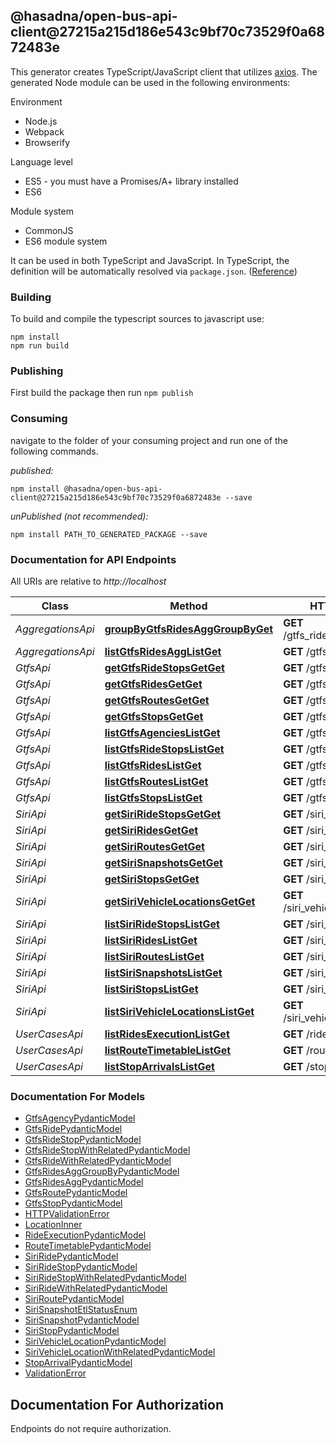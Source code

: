 ## @hasadna/open-bus-api-client@27215a215d186e543c9bf70c73529f0a6872483e

This generator creates TypeScript/JavaScript client that utilizes [axios](https://github.com/axios/axios). The generated Node module can be used in the following environments:

Environment
* Node.js
* Webpack
* Browserify

Language level
* ES5 - you must have a Promises/A+ library installed
* ES6

Module system
* CommonJS
* ES6 module system

It can be used in both TypeScript and JavaScript. In TypeScript, the definition will be automatically resolved via `package.json`. ([Reference](https://www.typescriptlang.org/docs/handbook/declaration-files/consumption.html))

### Building

To build and compile the typescript sources to javascript use:
```
npm install
npm run build
```

### Publishing

First build the package then run `npm publish`

### Consuming

navigate to the folder of your consuming project and run one of the following commands.

_published:_

```
npm install @hasadna/open-bus-api-client@27215a215d186e543c9bf70c73529f0a6872483e --save
```

_unPublished (not recommended):_

```
npm install PATH_TO_GENERATED_PACKAGE --save
```

### Documentation for API Endpoints

All URIs are relative to *http://localhost*

Class | Method | HTTP request | Description
------------ | ------------- | ------------- | -------------
*AggregationsApi* | [**groupByGtfsRidesAggGroupByGet**](docs/AggregationsApi.md#groupbygtfsridesagggroupbyget) | **GET** /gtfs_rides_agg/group_by | Group By 
*AggregationsApi* | [**listGtfsRidesAggListGet**](docs/AggregationsApi.md#listgtfsridesagglistget) | **GET** /gtfs_rides_agg/list | List 
*GtfsApi* | [**getGtfsRideStopsGetGet**](docs/GtfsApi.md#getgtfsridestopsgetget) | **GET** /gtfs_ride_stops/get | Get 
*GtfsApi* | [**getGtfsRidesGetGet**](docs/GtfsApi.md#getgtfsridesgetget) | **GET** /gtfs_rides/get | Get 
*GtfsApi* | [**getGtfsRoutesGetGet**](docs/GtfsApi.md#getgtfsroutesgetget) | **GET** /gtfs_routes/get | Get 
*GtfsApi* | [**getGtfsStopsGetGet**](docs/GtfsApi.md#getgtfsstopsgetget) | **GET** /gtfs_stops/get | Get 
*GtfsApi* | [**listGtfsAgenciesListGet**](docs/GtfsApi.md#listgtfsagencieslistget) | **GET** /gtfs_agencies/list | List 
*GtfsApi* | [**listGtfsRideStopsListGet**](docs/GtfsApi.md#listgtfsridestopslistget) | **GET** /gtfs_ride_stops/list | List 
*GtfsApi* | [**listGtfsRidesListGet**](docs/GtfsApi.md#listgtfsrideslistget) | **GET** /gtfs_rides/list | List 
*GtfsApi* | [**listGtfsRoutesListGet**](docs/GtfsApi.md#listgtfsrouteslistget) | **GET** /gtfs_routes/list | List 
*GtfsApi* | [**listGtfsStopsListGet**](docs/GtfsApi.md#listgtfsstopslistget) | **GET** /gtfs_stops/list | List 
*SiriApi* | [**getSiriRideStopsGetGet**](docs/SiriApi.md#getsiriridestopsgetget) | **GET** /siri_ride_stops/get | Get 
*SiriApi* | [**getSiriRidesGetGet**](docs/SiriApi.md#getsiriridesgetget) | **GET** /siri_rides/get | Get 
*SiriApi* | [**getSiriRoutesGetGet**](docs/SiriApi.md#getsiriroutesgetget) | **GET** /siri_routes/get | Get 
*SiriApi* | [**getSiriSnapshotsGetGet**](docs/SiriApi.md#getsirisnapshotsgetget) | **GET** /siri_snapshots/get | Get 
*SiriApi* | [**getSiriStopsGetGet**](docs/SiriApi.md#getsiristopsgetget) | **GET** /siri_stops/get | Get 
*SiriApi* | [**getSiriVehicleLocationsGetGet**](docs/SiriApi.md#getsirivehiclelocationsgetget) | **GET** /siri_vehicle_locations/get | Get 
*SiriApi* | [**listSiriRideStopsListGet**](docs/SiriApi.md#listsiriridestopslistget) | **GET** /siri_ride_stops/list | List 
*SiriApi* | [**listSiriRidesListGet**](docs/SiriApi.md#listsirirideslistget) | **GET** /siri_rides/list | List 
*SiriApi* | [**listSiriRoutesListGet**](docs/SiriApi.md#listsirirouteslistget) | **GET** /siri_routes/list | List 
*SiriApi* | [**listSiriSnapshotsListGet**](docs/SiriApi.md#listsirisnapshotslistget) | **GET** /siri_snapshots/list | List 
*SiriApi* | [**listSiriStopsListGet**](docs/SiriApi.md#listsiristopslistget) | **GET** /siri_stops/list | List 
*SiriApi* | [**listSiriVehicleLocationsListGet**](docs/SiriApi.md#listsirivehiclelocationslistget) | **GET** /siri_vehicle_locations/list | List 
*UserCasesApi* | [**listRidesExecutionListGet**](docs/UserCasesApi.md#listridesexecutionlistget) | **GET** /rides_execution/list | List 
*UserCasesApi* | [**listRouteTimetableListGet**](docs/UserCasesApi.md#listroutetimetablelistget) | **GET** /route_timetable/list | List 
*UserCasesApi* | [**listStopArrivalsListGet**](docs/UserCasesApi.md#liststoparrivalslistget) | **GET** /stop_arrivals/list | List 


### Documentation For Models

 - [GtfsAgencyPydanticModel](docs/GtfsAgencyPydanticModel.md)
 - [GtfsRidePydanticModel](docs/GtfsRidePydanticModel.md)
 - [GtfsRideStopPydanticModel](docs/GtfsRideStopPydanticModel.md)
 - [GtfsRideStopWithRelatedPydanticModel](docs/GtfsRideStopWithRelatedPydanticModel.md)
 - [GtfsRideWithRelatedPydanticModel](docs/GtfsRideWithRelatedPydanticModel.md)
 - [GtfsRidesAggGroupByPydanticModel](docs/GtfsRidesAggGroupByPydanticModel.md)
 - [GtfsRidesAggPydanticModel](docs/GtfsRidesAggPydanticModel.md)
 - [GtfsRoutePydanticModel](docs/GtfsRoutePydanticModel.md)
 - [GtfsStopPydanticModel](docs/GtfsStopPydanticModel.md)
 - [HTTPValidationError](docs/HTTPValidationError.md)
 - [LocationInner](docs/LocationInner.md)
 - [RideExecutionPydanticModel](docs/RideExecutionPydanticModel.md)
 - [RouteTimetablePydanticModel](docs/RouteTimetablePydanticModel.md)
 - [SiriRidePydanticModel](docs/SiriRidePydanticModel.md)
 - [SiriRideStopPydanticModel](docs/SiriRideStopPydanticModel.md)
 - [SiriRideStopWithRelatedPydanticModel](docs/SiriRideStopWithRelatedPydanticModel.md)
 - [SiriRideWithRelatedPydanticModel](docs/SiriRideWithRelatedPydanticModel.md)
 - [SiriRoutePydanticModel](docs/SiriRoutePydanticModel.md)
 - [SiriSnapshotEtlStatusEnum](docs/SiriSnapshotEtlStatusEnum.md)
 - [SiriSnapshotPydanticModel](docs/SiriSnapshotPydanticModel.md)
 - [SiriStopPydanticModel](docs/SiriStopPydanticModel.md)
 - [SiriVehicleLocationPydanticModel](docs/SiriVehicleLocationPydanticModel.md)
 - [SiriVehicleLocationWithRelatedPydanticModel](docs/SiriVehicleLocationWithRelatedPydanticModel.md)
 - [StopArrivalPydanticModel](docs/StopArrivalPydanticModel.md)
 - [ValidationError](docs/ValidationError.md)


<a id="documentation-for-authorization"></a>
## Documentation For Authorization

Endpoints do not require authorization.

